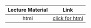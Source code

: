 Lecture Material | Link
:-----:          | :--------:
html             | [click for html](../notebooks/01_TIPSTreasIntro.html)

